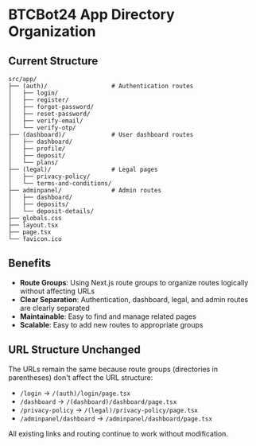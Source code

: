# BTCBot24 App Directory Organization

## Current Structure

```
src/app/
├── (auth)/                  # Authentication routes
│   ├── login/
│   ├── register/
│   ├── forgot-password/
│   ├── reset-password/
│   ├── verify-email/
│   └── verify-otp/
├── (dashboard)/             # User dashboard routes
│   ├── dashboard/
│   ├── profile/
│   ├── deposit/
│   └── plans/
├── (legal)/                 # Legal pages
│   ├── privacy-policy/
│   └── terms-and-conditions/
├── adminpanel/              # Admin routes
│   ├── dashboard/
│   ├── deposits/
│   └── deposit-details/
├── globals.css
├── layout.tsx
├── page.tsx
└── favicon.ico
```

## Benefits

- **Route Groups**: Using Next.js route groups to organize routes logically without affecting URLs
- **Clear Separation**: Authentication, dashboard, legal, and admin routes are clearly separated
- **Maintainable**: Easy to find and manage related pages
- **Scalable**: Easy to add new routes to appropriate groups

## URL Structure Unchanged

The URLs remain the same because route groups (directories in parentheses) don't affect the URL structure:

- `/login` → `/(auth)/login/page.tsx`
- `/dashboard` → `/(dashboard)/dashboard/page.tsx`
- `/privacy-policy` → `/(legal)/privacy-policy/page.tsx`
- `/adminpanel/dashboard` → `/adminpanel/dashboard/page.tsx`

All existing links and routing continue to work without modification.
